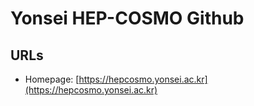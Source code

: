# Yonsei HEP-COSMO Github

## URLs

- Homepage: [https://hepcosmo.yonsei.ac.kr](https://hepcosmo.yonsei.ac.kr)

